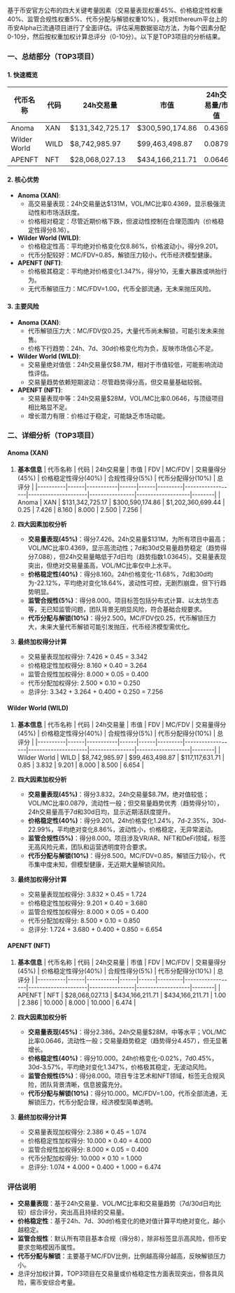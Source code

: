 基于币安官方公布的四大关键考量因素（交易量表现权重45%、价格稳定性权重40%、监管合规性权重5%、代币分配与解锁权重10%），我对Ethereum平台上的币安Alpha已流通项目进行了全面评估。评估采用数据驱动方法，为每个因素分配0-10分，然后按权重加权计算总评分（0-10分）。以下是TOP3项目的分析结果。

### 一、总结部分（TOP3项目）

#### 1. 快速概览
| 代币名称 | 代码 | 24h交易量 | 市值 | 24h交易量/市值 | FDV | MC/FDV | 总评分(1-10分) |
|----------|------|-----------|------|----------------|------|---------|----------------|
| Anoma | XAN | $131,342,725.17 | $300,590,174.86 | 0.4369 | $1,202,360,699.44 | 0.25 | 7.256 |
| Wilder World | WILD | $8,742,985.97 | $99,463,498.87 | 0.0879 | $117,117,631.71 | 0.85 | 6.654 |
| APENFT | NFT | $28,068,027.13 | $434,166,211.71 | 0.0646 | $434,166,211.71 | 1.00 | 6.474 |

#### 2. 核心优势
- **Anoma (XAN)**:
  - 高交易量表现：24h交易量达$131M，VOL/MC比率0.4369，显示极强流动性和市场活跃度。
  - 价格相对稳定：尽管近期价格下跌，但波动性控制在合理范围内（价格稳定性得分8.16）。
- **Wilder World (WILD)**:
  - 价格稳定性高：平均绝对价格变化仅8.86%，价格波动小，得分9.201。
  - 代币分配较好：MC/FDV=0.85，解锁压力较小，代币经济模型健康。
- **APENFT (NFT)**:
  - 价格极其稳定：平均绝对价格变化1.347%，得分10，无重大暴跌或哄抬行为。
  - 无代币解锁压力：MC/FDV=1.00，代币全部流通，无未来抛压风险。

#### 3. 主要风险
- **Anoma (XAN)**:
  - 代币解锁压力大：MC/FDV仅0.25，大量代币尚未解锁，可能引发未来抛售。
  - 价格下行趋势：24h、7d、30d价格变化均为负，反映市场信心不足。
- **Wilder World (WILD)**:
  - 交易量绝对值低：24h交易量仅$8.7M，相对于市值较低，可能影响流动性评估。
  - 交易量趋势依赖短期波动：尽管趋势得分高，但交易量基础较弱。
- **APENFT (NFT)**:
  - 交易量表现中等：24h交易量$28M，VOL/MC比率0.0646，与顶级项目相比略显不足。
  - 增长潜力有限：价格过于稳定，可能缺乏市场动能。

### 二、详细分析（TOP3项目）

#### Anoma (XAN)
1. **基本信息**
   | 代币名称 | 代码 | 24h交易量 | 市值 | FDV | MC/FDV | 交易量得分(45%) | 价格稳定性得分(40%) | 合规性得分(5%) | 代币分配得分(10%) | 总评分 |
   |----------|------|-----------|------|------|---------|------------------|---------------------|----------------|-------------------|--------|
   | Anoma | XAN | $131,342,725.17 | $300,590,174.86 | $1,202,360,699.44 | 0.25 | 7.426 | 8.160 | 8.000 | 2.500 | 7.256 |

2. **四大因素加权分析**
   - **交易量表现(45%)**：得分7.426。24h交易量$131M，为所有项目中最高；VOL/MC比率0.4369，显示高流动性；7d和30d交易量趋势稳定（趋势得分7.088），但24h交易量略低于7d日均（趋势指数1.03645）。交易量表现突出，但绝对交易量虽高，VOL/MC比率仅中上水平。
   - **价格稳定性(40%)**：得分8.160。24h价格变化-11.68%，7d和30d均为-22.12%，平均绝对变化18.64%，波动性可控，无剧烈崩盘，但下行趋势明显。
   - **监管合规性(5%)**：得分8.000。项目标签包括分布式计算、以太坊生态等，无已知监管问题，团队背景无明显风险，符合基础合规要求。
   - **代币分配与解锁(10%)**：得分2.500。MC/FDV仅0.25，代币解锁压力大，未来大量代币解锁可能引发抛压，代币经济模型需优化。

3. **最终加权得分计算**
   - 交易量表现加权得分: 7.426 × 0.45 = 3.342
   - 价格稳定性加权得分: 8.160 × 0.40 = 3.264
   - 监管合规性加权得分: 8.000 × 0.05 = 0.400
   - 代币分配加权得分: 2.500 × 0.10 = 0.250
   - 总评分: 3.342 + 3.264 + 0.400 + 0.250 = 7.256

#### Wilder World (WILD)
1. **基本信息**
   | 代币名称 | 代码 | 24h交易量 | 市值 | FDV | MC/FDV | 交易量得分(45%) | 价格稳定性得分(40%) | 合规性得分(5%) | 代币分配得分(10%) | 总评分 |
   |----------|------|-----------|------|------|---------|------------------|---------------------|----------------|-------------------|--------|
   | Wilder World | WILD | $8,742,985.97 | $99,463,498.87 | $117,117,631.71 | 0.85 | 3.832 | 9.201 | 8.000 | 8.500 | 6.654 |

2. **四大因素加权分析**
   - **交易量表现(45%)**：得分3.832。24h交易量$8.7M，绝对值较低；VOL/MC比率0.0879，流动性一般；但交易量趋势优秀（趋势得分10），24h交易量高于7d和30d日均，显示近期活跃度提升。
   - **价格稳定性(40%)**：得分9.201。24h价格变化1.24%，7d-2.35%，30d-22.99%，平均绝对变化8.86%，波动性小，价格稳定，无异常波动。
   - **监管合规性(5%)**：得分8.000。项目涉及VR/AR、NFT和DeFi领域，标签无高风险元素，团队和运营透明度符合要求。
   - **代币分配与解锁(10%)**：得分8.500。MC/FDV=0.85，解锁压力较小，代币集中度未知，但模型健康，无近期大量解锁风险。

3. **最终加权得分计算**
   - 交易量表现加权得分: 3.832 × 0.45 = 1.724
   - 价格稳定性加权得分: 9.201 × 0.40 = 3.680
   - 监管合规性加权得分: 8.000 × 0.05 = 0.400
   - 代币分配加权得分: 8.500 × 0.10 = 0.850
   - 总评分: 1.724 + 3.680 + 0.400 + 0.850 = 6.654

#### APENFT (NFT)
1. **基本信息**
   | 代币名称 | 代码 | 24h交易量 | 市值 | FDV | MC/FDV | 交易量得分(45%) | 价格稳定性得分(40%) | 合规性得分(5%) | 代币分配得分(10%) | 总评分 |
   |----------|------|-----------|------|------|---------|------------------|---------------------|----------------|-------------------|--------|
   | APENFT | NFT | $28,068,027.13 | $434,166,211.71 | $434,166,211.71 | 1.00 | 2.386 | 10.000 | 8.000 | 10.000 | 6.474 |

2. **四大因素加权分析**
   - **交易量表现(45%)**：得分2.386。24h交易量$28M，中等水平；VOL/MC比率0.0646，流动性一般；交易量趋势稳定（趋势得分4.457），但无显著增长。
   - **价格稳定性(40%)**：得分10.000。24h价格变化-0.02%，7d0.45%，30d-3.57%，平均绝对变化1.347%，价格极其稳定，无波动风险。
   - **监管合规性(5%)**：得分8.000。项目专注艺术和NFT领域，标签无合规风险，团队背景清晰，信息披露充分。
   - **代币分配与解锁(10%)**：得分10.000。MC/FDV=1.00，代币全部流通，无解锁压力，代币分配合理，经济模型简单透明。

3. **最终加权得分计算**
   - 交易量表现加权得分: 2.386 × 0.45 = 1.074
   - 价格稳定性加权得分: 10.000 × 0.40 = 4.000
   - 监管合规性加权得分: 8.000 × 0.05 = 0.400
   - 代币分配加权得分: 10.000 × 0.10 = 1.000
   - 总评分: 1.074 + 4.000 + 0.400 + 1.000 = 6.474

### 评估说明
- **交易量表现**：基于24h交易量、VOL/MC比率和交易量趋势（7d/30d日均比较）综合评分，突出高且持续的交易量。
- **价格稳定性**：基于24h、7d、30d价格变化的绝对值计算平均绝对变化，越小越稳定。
- **监管合规性**：默认所有项目基本合规（得分8），除非标签显示高风险，但币安要求忽略模因币属性。
- **代币分配与解锁**：主要基于MC/FDV比例，比例越高得分越高，反映解锁压力小。
- 总评分加权计算，TOP3项目在交易量或价格稳定性方面表现突出，但各具风险，需币安综合考量。